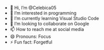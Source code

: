 - 👋 Hi, I’m @Celebica05
- 👀 I’m interested in programming
- 🌱 I’m currently learning Visual Studio Code
- 💞️ I’m looking to collaborate on Google
- 📫 How to reach me at social media
- 😄 Pronouns: Focus
- ⚡ Fun fact: Forgetful

<!---
Celebica05/Celebica05 is a ✨ special ✨ repository because its `README.md` (this file) appears on your GitHub profile.
You can click the Preview link to take a look at your changes.
--->
